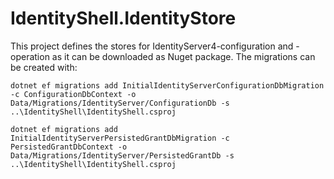 ﻿# IdentityShell.IdentityStore

This project defines the stores for IdentityServer4-configuration and -operation as it can be downloaded as Nuget package. 
The migrations can be created with:

```
dotnet ef migrations add InitialIdentityServerConfigurationDbMigration -c ConfigurationDbContext -o Data/Migrations/IdentityServer/ConfigurationDb -s ..\IdentityShell\IdentityShell.csproj

dotnet ef migrations add InitialIdentityServerPersistedGrantDbMigration -c PersistedGrantDbContext -o Data/Migrations/IdentityServer/PersistedGrantDb -s ..\IdentityShell\IdentityShell.csproj
```

